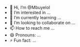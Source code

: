 - 👋 Hi, I’m @Mbuyelol
- 👀 I’m interested in ...
- 🌱 I’m currently learning ...
- 💞️ I’m looking to collaborate on ...
- 📫 How to reach me ...
- 😄 Pronouns: ...
- ⚡ Fun fact: ...

<!---
Mbuyelol/Mbuyelol is a ✨ special ✨ repository because its `README.md` (this file) appears on your GitHub profile.
You can click the Preview link to take a look at your changes.
--->
